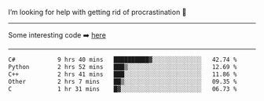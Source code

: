 I’m looking for help with getting rid of procrastination 🤔

-----

Some interesting code :arrow_right: [here](https://github.com/zhen8838/playground)

-----

<!--START_SECTION:waka-->

```txt
C#            9 hrs 40 mins   ██████████▓░░░░░░░░░░░░░░   42.74 %
Python        2 hrs 52 mins   ███▒░░░░░░░░░░░░░░░░░░░░░   12.69 %
C++           2 hrs 41 mins   ███░░░░░░░░░░░░░░░░░░░░░░   11.86 %
Other         2 hrs 7 mins    ██▒░░░░░░░░░░░░░░░░░░░░░░   09.35 %
C             1 hr 31 mins    █▓░░░░░░░░░░░░░░░░░░░░░░░   06.73 %
```

<!--END_SECTION:waka-->

<!--
**zhen8838/zhen8838** is a ✨ _special_ ✨ repository because its `README.md` (this file) appears on your GitHub profile.

Here are some ideas to get you started:

- 🔭 I’m currently working on ...
- 🌱 I’m currently learning ...
- 👯 I’m looking to collaborate on ...
 ...
- 💬 Ask me about ...
- 📫 How to reach me: ...
- 😄 Pronouns: ...
- ⚡ Fun fact: ...
-->

